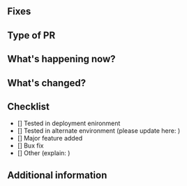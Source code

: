 ## Fixes

## Type of PR

## What's happening now?

## What's changed?

## Checklist
- [] Tested in deployment enironment
- [] Tested in alternate environment (please update here: )
- [] Major feature added
- [] Bux fix
- [] Other (explain: )

## Additional information